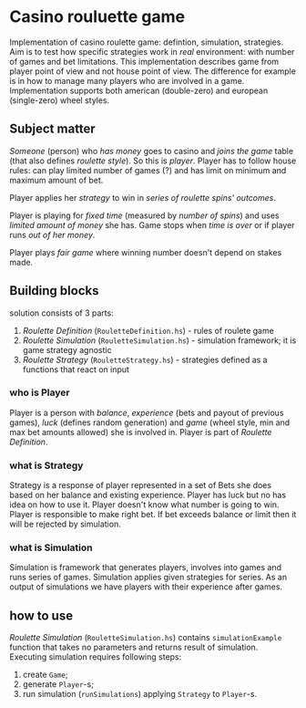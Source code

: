 # Casino rouluette game

Implementation of casino roulette game: defintion, simulation, strategies. 
Aim is to test how specific strategies work in *real* environment: with number of games and bet limitations. This implementation describes game from player point of view and not house point of view. The difference for example is in how to manage many players who are involved in a game. Implementation supports both american (double-zero) and european (single-zero) wheel styles.

## Subject matter

*Someone* (person) who *has money* goes to casino and *joins the game* table (that also defines *roulette style*). So this is *player*. Player has to follow house rules: can play limited number of games (?) and has limit on minimum and maximum amount of bet.

Player applies her *strategy* to win in *series of roulette spins' outcomes*.

Player is playing for *fixed time* (measured by *number of spins*) and uses *limited amount of money* she has. Game stops when *time is over* or if player runs *out of her money*.

Player plays *fair game* where winning number doesn't depend on stakes made.

## Building blocks

solution consists of 3 parts:

1. *Roulette Definition* (`RouletteDefinition.hs`) - rules of roulete game
1. *Roulette Simulation* (`RouletteSimulation.hs`) - simulation framework; it is game strategy agnostic
1. *Roulette Strategy* (`RouletteStrategy.hs`) - strategies defined as a functions that react on input

### who is Player

Player is a person with *balance*, *experience* (bets and payout of previous games), *luck* (defines random generation) and *game* (wheel style, min and max bet amounts allowed) she is involved in. Player is part of *Roulette Definition*.

### what is Strategy

Strategy is a response of player represented in a set of Bets she does based on her balance and existing experience. Player has luck but no has idea on how to use it. Player doesn't know what number is going to win. Player is responsible to make right bet. If bet exceeds balance or limit then it will be rejected by simulation.

### what is Simulation

Simulation is framework that generates players, involves into games and runs series of games. Simulation applies given strategies for series. As an output of simulations we have players with their experience after games.

## how to use

*Roulette Simulation* (`RouletteSimulation.hs`) contains `simulationExample` function that takes no parameters and returns result of simulation. Executing simulation requires following steps:

1. create `Game`;
2. generate `Player`-s;
3. run simulation (`runSimulations`) applying `Strategy` to `Player`-s.
